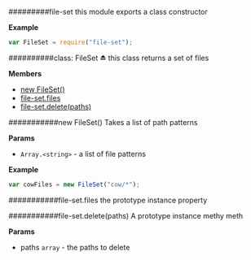 <a name="module_file-set"></a>
#########file-set
this module exports a class constructor

**Example**  
```js
var FileSet = require("file-set");
```

<a name="module_file-set"></a>
##########class: FileSet ⏏
this class returns a set of files

**Members**

* [new FileSet()](#module_file-set)
* [file-set.files](#module_file-set#files)
* [file-set.delete(paths)](#module_file-set#delete)

<a name="module_file-set"></a>
###########new FileSet()
Takes a list of path patterns

**Params**

-  `Array.<string>` - a list of file patterns

**Example**  
```js
var cowFiles = new FileSet("cow/*");
```

<a name="module_file-set#files"></a>
###########file-set.files
the prototype instance property

<a name="module_file-set#delete"></a>
###########file-set.delete(paths)
A prototype instance methy meth

**Params**

- paths `array` - the paths to delete

